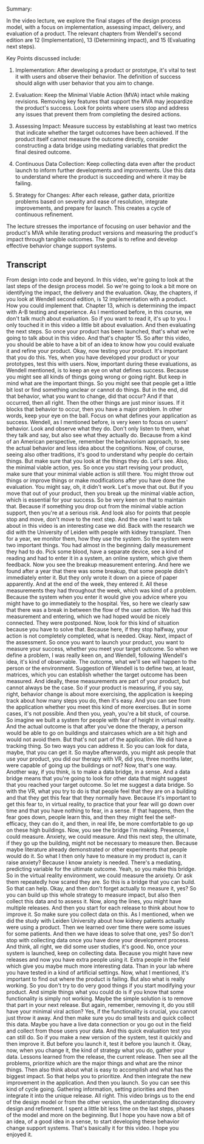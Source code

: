 Summary:

In the video lecture, we explore the final stages of the design process model, with a focus on implementation, assessing impact, delivery, and evaluation of a product. The relevant chapters from Wendell's second edition are 12 (Implementation), 13 (Determining impact), and 15 (Evaluating next steps).

Key Points discussed include:

1. Implementation: After developing a product or prototype, it's vital to test it with users and observe their behavior. The definition of success should align with user behavior that you aim to change.

2. Evaluation: Keep the Minimal Viable Action (MVA) intact while making revisions. Removing key features that support the MVA may jeopardize the product's success. Look for points where users stop and address any issues that prevent them from completing the desired actions.

3. Assessing Impact: Measure success by establishing at least two metrics that indicate whether the target outcomes have been achieved. If the product itself cannot measure the outcome directly, consider constructing a data bridge using mediating variables that predict the final desired outcome.

4. Continuous Data Collection: Keep collecting data even after the product launch to inform further developments and improvements. Use this data to understand where the product is succeeding and where it may be failing.

5. Strategy for Changes: After each release, gather data, prioritize problems based on severity and ease of resolution, integrate improvements, and prepare for launch. This creates a cycle of continuous refinement.

The lecture stresses the importance of focusing on user behavior and the product's MVA while iterating product versions and measuring the product's impact through tangible outcomes. The goal is to refine and develop effective behavior change support systems.

## Transcript

From design into code and beyond. In this video, we're going to look at the last steps of the design process model. So we're going to look a bit more on identifying the impact, the delivery and the evaluation. Okay, the chapters, if you look at Wendell second edition, is 12 implementation with a product. How you could implement that. Chapter 13, which is determining the impact with A-B testing and experience. As I mentioned before, in this course, we don't talk much about evaluation. So if you want to read it, it's up to you. I only touched it in this video a little bit about evaluation. And then evaluating the next steps. So once your product has been launched, that's what we're going to talk about in this video. And that's chapter 15. So after this video, you should be able to have a bit of an idea to know how you could evaluate it and refine your product. Okay, now testing your product. It's important that you do this. Yes, when you have developed your product or your prototypes, test this with users. Now, important during these evaluations, as Wendell mentioned, is to keep an eye on what defines success. Because you might see all kinds of things going wrong or going right. But keep in mind what are the important things. So you might see that people get a little bit lost or find something unclear or cannot do things. But in the end, did that behavior, what you want to change, did that occur? And if that occurred, then all right. Then the other things are just minor issues. If it blocks that behavior to occur, then you have a major problem. In other words, keep your eye on the ball. Focus on what defines your application as success. Wendell, as I mentioned before, is very keen to focus on users' behavior. Look and observe what they do. Don't only listen to them, what they talk and say, but also see what they actually do. Because from a kind of an American perspective, remember the behaviorism approach, to see the actual behavior and less idea about the cognitions. Now, of course, seeing also other traditions, it's good to understand why people do certain things. But make sure that you look at the things they do. Let's see. Also, the minimal viable action, yes. So once you start revising your product, make sure that your minimal viable action is still there. You might throw out things or improve things or make modifications after you have done the evaluation. You might say, oh, it didn't work. Let's move that out. But if you move that out of your product, then you break up the minimal viable action, which is essential for your success. So be very keen on that to maintain that. Because if something you drop out from the minimal viable action support, then you're at a serious risk. And look also for points that people stop and move, don't move to the next step. And the one I want to talk about in this video is an interesting case we did. Back with the research we did with the University of Leiden with people with kidney transplant. Then for a year, we monitor them, how they use the system. So the system were two important things. You had almost in the beginning daily measurement they had to do. Pick some blood, have a separate device, see a kind of reading and had to enter it in a system, an online system, which give them feedback. Now you see the breakup measurement entering. And here we found after a year that there was some breakup, that some people didn't immediately enter it. But they only wrote it down on a piece of paper apparently. And at the end of the week, they entered it. All these measurements they had throughout the week, which was kind of a problem. Because the system when you enter it would give you advice where you might have to go immediately to the hospital. Yes, so here we clearly saw that there was a break in between the flow of the user action. We had this measurement and entering, which we had hoped would be nicely connected. They were postponed. Now, look for this kind of situation because you have to solve that. Because here, if they stop halfway, your action is not completely completed, what is needed. Okay. Next, impact of the assessment. So once you want to launch your product, you want to measure your success, whether you meet your target outcome. So when we define a problem, I was really keen on, and Wendell, following Wendell's idea, it's kind of observable. The outcome, what we'll see will happen to the person or the environment. Suggestion of Wendell is to define two, at least, matrices, which you can establish whether the target outcome has been measured. And ideally, these measurements are part of your product, but cannot always be the case. So if your product is measuring, if you say, right, behavior change is about more exercising, the application is keeping track about how many steps you do, then it's easy. And you can see from the application whether you meet this kind of more exercises. But in some cases, it's not possible. And then you, yeah, you're a bit stuck, of course. So imagine we built a system for people with fear of height in virtual reality. And the actual outcome is that after you've done the therapy, a person would be able to go on buildings and staircases which are a bit high and would not avoid them. But that's not part of the application. We did have a tracking thing. So two ways you can address it. So you can look for data, maybe, that you can get it. So maybe afterwards, you might ask people that use your product, you did our therapy with VR, did you, three months later, were capable of going up the buildings or not? Now, that's one way. Another way, if you think, is to make a data bridge, in a sense. And a data bridge means that you're going to look for other data that might suggest that you reached your target outcome. So let me suggest a data bridge. So with the VR, what you try to do is that people feel that they are on a building and that they get this fear that they normally have. Because it's important to get this fear to, in virtual reality, to practice that your fear will go down over time and that you have nothing to fear, in a sense. If that happens, then the fear goes down, people learn this, and then they might feel the self-efficacy, they can do it, and then, in real life, be more comfortable to go up on these high buildings. Now, you see the bridge I'm making. Presence, I could measure. Anxiety, we could measure. And this next step, the ultimate, if they go up the building, might not be necessary to measure then. Because maybe literature already demonstrated or other experiments that people would do it. So what I then only have to measure in my product is, can it raise anxiety? Because I know anxiety is needed. There's a mediating, predicting variable for the ultimate outcome. Yeah, so you make this bridge. So in the virtual reality environment, we could measure the anxiety. Or ask them repeatedly how scared they are. So this is a bridge that you can build. So that can help. Okay, and then don't forget actually to measure it, yes? So you can build up this whole strategy to measure impact, but also then collect this data and to assess it. Now, along the lines, you might have multiple releases. And then you start for each release to think about how to improve it. So make sure you collect data on this. As I mentioned, when we did the study with Leiden University about how kidney patients actually were using a product. Then we learned over time there were some issues for some patients. And then we have ideas to solve that one, yes? So don't stop with collecting data once you have done your development process. And think, all right, we did some user studies, it's good. No, once your system is launched, keep on collecting data. Because you might have new releases and now you have extra people using it. Extra people in the field which give you maybe much more interesting data. Than in your lab where you have tested in a kind of artificial settings. Now, what I mentioned, it's important to find out where the product is failing. But also what is really working. So you don't try to do very good things if you start modifying your product. And simple things what you could do is if you know that some functionality is simply not working. Maybe the simple solution is to remove that part in your next release. But again, remember, removing it, do you still have your minimal viral action? Yes, if the functionality is crucial, you cannot just throw it away. And then make sure you do small tests and quick collect this data. Maybe you have a live data connection or you go out in the field and collect from those users your data. And this quick evaluation test you can still do. So if you make a new version of the system, test it quickly and then improve it. But before you launch it, test it before you launch it. Okay, now, when you change it, the kind of strategy what you do, gather your data. Lessons learned from the release, the current release. Then see all the problems, prioritize which are the major things and what are the minor things. Then also think about what is easy to accomplish and what has the biggest impact. So that helps you to prioritize. And then integrate the new improvement in the application. And then you launch. So you can see this kind of cycle going. Gathering information, setting priorities and then integrate it into the unique release. All right. This video brings us to the end of the design model or from the other version, the understanding discovery design and refinement. I spent a little bit less time on the last steps, phases of the model and more on the beginning. But I hope you have now a bit of an idea, of a good idea in a sense, to start developing these behavior change support systems. That's basically it for this video. I hope you enjoyed it.